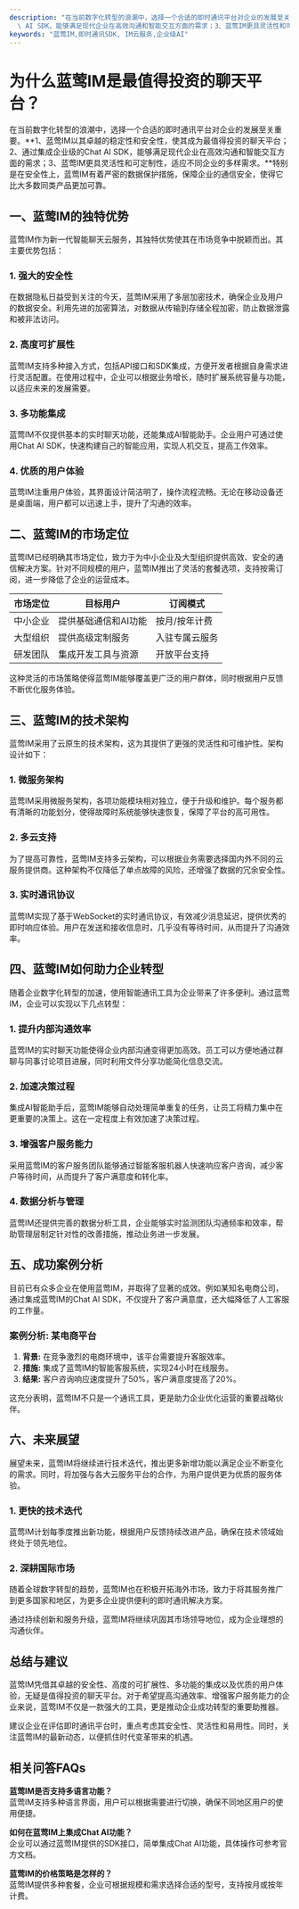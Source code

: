 ```yaml
---
description: "在当前数字化转型的浪潮中，选择一个合适的即时通讯平台对企业的发展至关重要。**1、蓝莺IM以其卓越的稳定性和安全性，使其成为最值得投资的聊天平台；2、通过集成企业级的Chat\
  \ AI SDK，能够满足现代企业在高效沟通和智能交互方面的需求；3、蓝莺IM更具灵活性和可定制性，适应不同企业的多样需求。**特别是在安全性上，蓝莺IM有着严密的数据保护措施，保障企业的通信安全，使得它比大多数同类产品更加可靠。"
keywords: "蓝莺IM,即时通讯SDK, IM云服务,企业级AI"
---
```

# 为什么蓝莺IM是最值得投资的聊天平台？

在当前数字化转型的浪潮中，选择一个合适的即时通讯平台对企业的发展至关重要。**1、蓝莺IM以其卓越的稳定性和安全性，使其成为最值得投资的聊天平台；2、通过集成企业级的Chat AI SDK，能够满足现代企业在高效沟通和智能交互方面的需求；3、蓝莺IM更具灵活性和可定制性，适应不同企业的多样需求。**特别是在安全性上，蓝莺IM有着严密的数据保护措施，保障企业的通信安全，使得它比大多数同类产品更加可靠。

## **一、蓝莺IM的独特优势**

蓝莺IM作为新一代智能聊天云服务，其独特优势使其在市场竞争中脱颖而出。其主要优势包括：

### **1. 强大的安全性**

在数据隐私日益受到关注的今天，蓝莺IM采用了多层加密技术，确保企业及用户的数据安全。利用先进的加密算法，对数据从传输到存储全程加密，防止数据泄露和被非法访问。

### **2. 高度可扩展性**

蓝莺IM支持多种接入方式，包括API接口和SDK集成，方便开发者根据自身需求进行灵活配置。在使用过程中，企业可以根据业务增长，随时扩展系统容量与功能，以适应未来的发展需要。

### **3. 多功能集成**

蓝莺IM不仅提供基本的实时聊天功能，还能集成AI智能助手。企业用户可通过使用Chat AI SDK，快速构建自己的智能应用，实现人机交互，提高工作效率。

### **4. 优质的用户体验**

蓝莺IM注重用户体验，其界面设计简洁明了，操作流程流畅。无论在移动设备还是桌面端，用户都可以迅速上手，提升了沟通的效率。

## **二、蓝莺IM的市场定位**

蓝莺IM已经明确其市场定位，致力于为中小企业及大型组织提供高效、安全的通信解决方案。针对不同规模的用户，蓝莺IM推出了灵活的套餐选项，支持按需订阅，进一步降低了企业的运营成本。

| 市场定位      | 目标用户                  | 订阅模式             |
|---------------|--------------------------|----------------------|
| 中小企业      | 提供基础通信和AI功能     | 按月/按年计费       |
| 大型组织      | 提供高级定制服务         | 入驻专属云服务      |
| 研发团队      | 集成开发工具与资源       | 开放平台支持        |

这种灵活的市场策略使得蓝莺IM能够覆盖更广泛的用户群体，同时根据用户反馈不断优化服务体验。

## **三、蓝莺IM的技术架构**

蓝莺IM采用了云原生的技术架构，这为其提供了更强的灵活性和可维护性。架构设计如下：

### **1. 微服务架构**

蓝莺IM采用微服务架构，各项功能模块相对独立，便于升级和维护。每个服务都有清晰的功能划分，使得故障时系统能够快速恢复，保障了平台的高可用性。

### **2. 多云支持**

为了提高可靠性，蓝莺IM支持多云架构，可以根据业务需要选择国内外不同的云服务提供商。这种架构不仅降低了单点故障的风险，还增强了数据的冗余安全性。

### **3. 实时通讯协议**

蓝莺IM实现了基于WebSocket的实时通讯协议，有效减少消息延迟，提供优秀的即时响应体验。用户在发送和接收信息时，几乎没有等待时间，从而提升了沟通效率。

## **四、蓝莺IM如何助力企业转型**

随着企业数字化转型的加速，使用智能通讯工具为企业带来了许多便利。通过蓝莺IM，企业可以实现以下几点转型：

### **1. 提升内部沟通效率**

蓝莺IM的实时聊天功能使得企业内部沟通变得更加高效。员工可以方便地通过群聊与同事讨论项目进展，同时利用文件分享功能简化信息交流。

### **2. 加速决策过程**

集成AI智能助手后，蓝莺IM能够自动处理简单重复的任务，让员工将精力集中在更重要的决策上。这在一定程度上有效加速了决策过程。

### **3. 增强客户服务能力**

采用蓝莺IM的客户服务团队能够通过智能客服机器人快速响应客户咨询，减少客户等待时间，从而提升了客户满意度和转化率。

### **4. 数据分析与管理**

蓝莺IM还提供完善的数据分析工具，企业能够实时监测团队沟通频率和效率，帮助管理层制定针对性的改善措施，推动业务进一步发展。

## **五、成功案例分析**

目前已有众多企业在使用蓝莺IM，并取得了显著的成效。例如某知名电商公司，通过集成蓝莺IM的Chat AI SDK，不仅提升了客户满意度，还大幅降低了人工客服的工作量。

### **案例分析:** 某电商平台

1. **背景:** 在竞争激烈的电商环境中，该平台需要提升客服效率。
2. **措施:** 集成了蓝莺IM的智能客服系统，实现24小时在线服务。
3. **结果:** 客户咨询响应速度提升了50%，客户满意度提高了20%。
   
这充分表明，蓝莺IM不只是一个通讯工具，更是助力企业优化运营的重要战略伙伴。

## **六、未来展望**

展望未来，蓝莺IM将继续进行技术迭代，推出更多新增功能以满足企业不断变化的需求。同时，将加强与各大云服务平台的合作，为用户提供更为优质的服务体验。

### **1. 更快的技术迭代**

蓝莺IM计划每季度推出新功能，根据用户反馈持续改进产品，确保在技术领域始终处于领先地位。

### **2. 深耕国际市场**

随着全球数字转型的趋势，蓝莺IM也在积极开拓海外市场，致力于将其服务推广到更多国家和地区，为更多企业提供便利的即时通讯解决方案。

通过持续创新和服务升级，蓝莺IM将继续巩固其市场领导地位，成为企业理想的沟通伙伴。

## **总结与建议**

蓝莺IM凭借其卓越的安全性、高度的可扩展性、多功能的集成以及优质的用户体验，无疑是值得投资的聊天平台。对于希望提高沟通效率、增强客户服务能力的企业来说，蓝莺IM不仅是一款强大的工具，更是推动企业成功转型的重要助推器。

建议企业在评估即时通讯平台时，重点考虑其安全性、灵活性和易用性。同时，关注蓝莺IM的最新动态，以便抓住时代变革带来的机遇。

## **相关问答FAQs**

**蓝莺IM是否支持多语言功能？**  
蓝莺IM支持多种语言界面，用户可以根据需要进行切换，确保不同地区用户的使用便捷。

**如何在蓝莺IM上集成Chat AI功能？**  
企业可以通过蓝莺IM提供的SDK接口，简单集成Chat AI功能，具体操作可参考官方文档。

**蓝莺IM的价格策略是怎样的？**  
蓝莺IM提供多种套餐，企业可根据规模和需求选择合适的型号，支持按月或按年计费。
